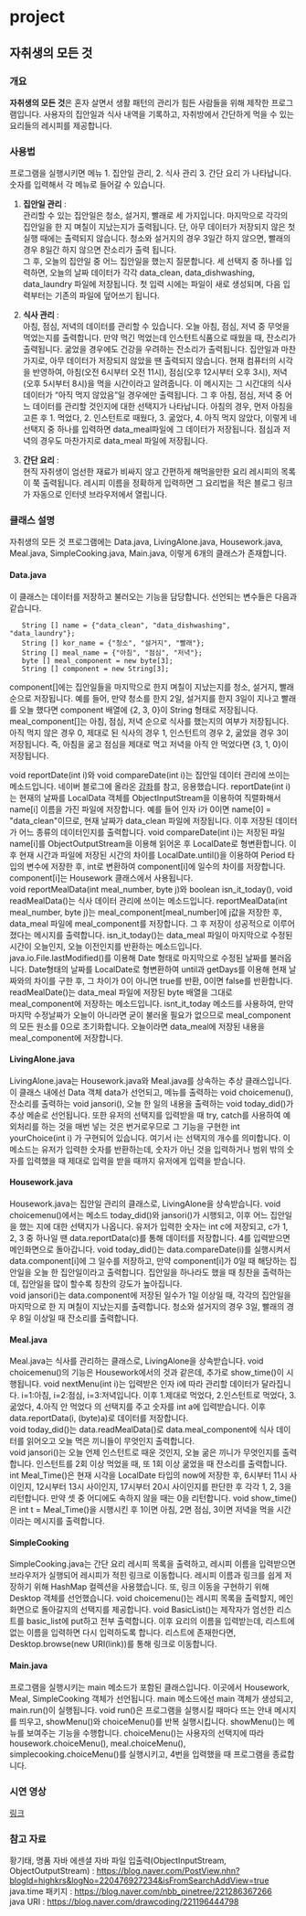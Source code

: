 # project
## 자취생의 모든 것
### 개요
  **자취생의 모든 것**은 혼자 살면서 생활 패턴의 관리가 힘든 사람들을 위해 제작한 프로그램입니다. 사용자의 집안일과 식사 내역을 기록하고, 자취방에서 간단하게 먹을 수 있는 요리들의 레시피를 제공합니다.
### 사용법
프로그램을 실행시키면 메뉴 1. 집안일 관리, 2. 식사 관리 3. 간단 요리 가 나타납니다. 숫자를 입력해서 각 메뉴로 들어갈 수 있습니다.  

1. **집안일 관리** :  
 관리할 수 있는 집안일은 청소, 설거지, 빨래로 세 가지입니다. 마지막으로 각각의 집안일을 한 지 며칠이 지났는지가 출력됩니다. 단, 아무 데이터가 저장되지 않은 첫 실행 때에는 출력되지 않습니다. 청소와 설거지의 경우 3일간 하지 않으면, 빨래의 경우 8일간 하지 않으면 잔소리가 출력 됩니다.  
 그 후, 오늘의 집안일 중 어느 집안일을 했는지 질문합니다. 세 선택지 중 하나를 입력하면, 오늘의 날짜 데이터가 각각 data_clean, data_dishwashing, data_laundry 파일에 저장됩니다. 첫 입력 시에는 파일이 새로 생성되며, 다음 입력부터는 기존의 파일에 덮어쓰기 됩니다.  

1. **식사 관리** :  
 아침, 점심, 저녁의 데이터를 관리할 수 있습니다. 오늘 아침, 점심, 저녁 중 무엇을 먹었는지를 출력합니다. 만약 먹긴 먹었는데 인스턴트식품으로 때웠을 때, 잔소리가 출력됩니다. 굶었을 경우에도 건강을 우려하는 잔소리가 출력됩니다. 집안일과 마찬가지로, 아무 데이터가 저장되지 않았을 땐 출력되지 않습니다.
 현재 컴퓨터의 시각을 반영하여, 아침(오전 6시부터 오전 11시), 점심(오후 12시부터 오후 3시), 저녁(오후 5시부터 8시)을 먹을 시간이라고 알려줍니다. 이 메시지는 그 시간대의 식사 데이터가 “아직 먹지 않았음”일 경우에만 출력됩니다. 그 후 아침, 점심, 저녁 중 어느 데이터를 관리할 것인지에 대한 선택지가 나타납니다. 아침의 경우, 먼저 아침을 고른 후 1. 먹었다, 2. 인스턴트로 때웠다, 3. 굶었다, 4. 아직 먹지 않았다, 이렇게 네 선택지 중 하나를 입력하면 data_meal파일에 그 데이터가 저장됩니다. 점심과 저녁의 경우도 마찬가지로 data_meal 파일에 저장됩니다.  
 
1. **간단 요리** :  
 현직 자취생이 엄선한 재료가 비싸지 않고 간편하게 해먹을만한 요리 레시피의 목록이 쭉 출력됩니다. 레시피 이름을 정확하게 입력하면 그 요리법을 적은 블로그 링크가 자동으로 인터넷 브라우저에서 열립니다.  

### 클래스 설명  
 자취생의 모든 것 프로그램에는 Data.java, LivingAlone.java, Housework.java, Meal.java, SimpleCooking.java, Main.java, 이렇게 6개의 클래스가 존재합니다.   
#### **Data.java**
 이 클래스는 데이터를 저장하고 불러오는 기능을 담당합니다. 선언되는 변수들은 다음과 같습니다.  
 
 ```
	String [] name = {"data_clean", "data_dishwashing", "data_laundry"};
	String [] kor_name = {"청소", "설거지", "빨래"};
	String [] meal_name = {"아침", "점심", "저녁"};
	byte [] meal_component = new byte[3];
	String [] component = new String[3];
 ```  
  component[]에는 집안일들을 마지막으로 한지 며칠이 지났는지를 청소, 설거지, 빨래 순으로 저장됩니다. 예를 들어, 만약 청소를 한지 2일, 설거지를 한지 3일이 지나고 빨래를 오늘 했다면 component 배열에 {2, 3, 0}이 String 형태로 저장됩니다. 
  meal_component[]는 아침, 점심, 저녁 순으로 식사를 했는지의 여부가 저장됩니다. 아직 먹지 않은 경우 0, 제대로 된 식사의 경우 1, 인스턴트의 경우 2, 굶었을 경우 3이 저장됩니다. 즉, 아침을 굶고 점심을 제대로 먹고 저녁을 아직 안 먹었다면 {3, 1, 0}이 저장됩니다.
  
 void reportDate(int i)와 void compareDate(int i)는 집안일 데이터 관리에 쓰이는 메소드입니다. 네이버 블로그에 올라온 [강좌](https://blog.naver.com/PostView.nhn?blogId=highkrs&logNo=220476927234&isFromSearchAddView=true)를 참고, 응용했습니다. reportDate(int i)는 현재의 날짜를 LocalData 객체를 ObjectInputStream을 이용하여 직렬화해서 name[i] 이름을 가진 파일에 저장합니다. 예를 들어 인자 i가 0이면 name[0] = "data_clean"이므로, 현재 날짜가 data_clean 파일에 저장됩니다. 이후 저장된 데이터가 어느 종류의 데이터인지를 출력합니다. void compareDate(int i)는 저장된 파일 name[i]를 ObjectOutputStream을 이용해 읽어온 후 LocalDate로 형변환합니다. 이후 현재 시간과 파일에 저장된 시간의 차이를 LocalDate.until()을 이용하여 Period 타입의 변수에 저장한 후, int로 변환하여 component[i]에 일수의 차이를 저장합니다. component[i]는 Housework 클래스에서 사용됩니다.  
 void reportMealData(int meal_number, byte j)와 boolean isn_it_today(), void readMealData()는 식사 데이터 관리에 쓰이는 메소드입니다. reportMealData(int meal_number, byte j)는 meal_component[meal_number]에 j값을 저장한 후, data_meal 파일에 meal_component를 저장합니다. 그 후 저장이 성공적으로 이루어졌다는 메시지를 출력합니다. isn_it_today()는 data_meal 파일이 마지막으로 수정된 시간이 오늘인지, 오늘 이전인지를 반환하는 메소드입니다. java.io.File.lastModified()를 이용해 Date 형태로 마지막으로 수정된 날짜를 불러옵니다. Date형태의 날짜를 LocalDate로 형변환하여 until과 getDays를 이용해 현재 날짜와의 차이를 구한 후, 그 차이가 0이 아니면 true를 반환, 0이면 false를 반환합니다. readMealDate()는 data_meal 파일에 저장된 byte 배열을 그대로 meal_component에 저장하는 메소드입니다. isnt_it_today 메소드를 사용하여, 만약 마지막 수정날짜가 오늘이 아니라면 굳이 불러올 필요가 없으므로 meal_component의 모든 원소를 0으로 초기화합니다. 오늘이라면 data_meal에 저장된 내용을 meal_component에 저장합니다.  
 
#### **LivingAlone.java**
 LivingAlone.java는 Housework.java와 Meal.java를 상속하는 추상 클래스입니다. 이 클래스 내에선 Data 객체 data가 선언되고, 메뉴를 출력하는 void choicemenu(), 잔소리를 출력하는 void jansori(), 오늘 한 일의 내용을 출력하는 void today_did()가 추상 메솓로 선언됩니다. 또한 유저의 선택지를 입력받을 때 try, catch를 사용하여 예외처리를 하는 것을 매번 넣는 것은 번거로우므로 그 기능을 구현한 int yourChoice(int i) 가 구현되어 있습니다. 여기서 i는 선택지의 개수를 의미합니다. 이 메소드는 유저가 입력한 숫자를 반환하는데, 숫자가 아닌 것을 입력하거나 범위 밖의 숫자를 입력했을 때 제대로 입력을 받을 때까지 유저에게 입력을 받습니다.  
 
#### **Housework.java**
 Housework.java는 집안일 관리의 클래스로, LivingAlone을 상속받습니다. void choicemenu()에서는 메소드 today_did()와 jansori()가 시행되고, 이후 어느 집안일을 했는 지에 대한 선택지가 나옵니다. 유저가 입력한 숫자는 int c에 저장되고, c가 1, 2, 3 중 하나일 땐 data.reportData(c)를 통해 데이터를 저장합니다. 4를 입력받으면 메인화면으로 돌아갑니다. 
 void today_did()는 data.compareDate(i)를 실행시켜서 data.component[i]에 그 일수를 저장하고, 만약 component[i]가 0일 때 해당하는 집안일을 오늘 한 집안일이라고 출력합니다. 집안일을 하나라도 했을 때 칭찬을 출력하는데, 집안일을 많이 할수록 칭찬의 강도가 높아집니다.  
 void jansori()는 data.component에 저장된 일수가 1일 이상일 때, 각각의 집안일을 마지막으로 한 지 며칠이 지났는지를 출력합니다. 청소와 설거지의 경우 3일, 빨래의 경우 8일 이상일 때 잔소리를 출력합니다.  
 
 #### **Meal.java**
  Meal.java는 식사를 관리하는 클래스로, LivingAlone을 상속받습니다. void choicemenu()의 기능은 Housework에서의 것과 같은데, 추가로 show_time()이 시행됩니다.
  void nextMenu(int i)는 입력받은 인자 i에 따라 관리할 데이터가 달라집니다. i=1:아침, i=2:점심, i=3:저녁입니다. 이후 1.제대로 먹었다, 2.인스턴트로 먹었다, 3.굶었다, 4.아직 안 먹었다 의 선택지를 주고 숫자를 int a에 입력받습니다. 이후 data.reportData(i, (byte)a)로 데이터를 저장합니다.  
  void today_did()는 data.readMealData()로 data.meal_component에 식사 데이터를 읽어오고 오늘 먹은 끼니들이 무엇인지 출력합니다.  
  void jansori()는 오늘 언제 인스턴트로 때운 것인지, 오늘 굶은 끼니가 무엇인지를 출력합니다. 인스턴트를 2회 이상 먹었을 때, 또 1회 이상 굶었을 때 잔소리를 출력합니다.
  int Meal_Time()은 현재 시각을 LocalDate 타입의 now에 저장한 후, 6시부터 11시 사이인지, 12시부터 13시 사이인지, 17시부터 20시 사이인지를 판단한 후 각각 1, 2, 3을 리턴합니다. 만약 셋 중 어디에도 속하지 않을 때는 0을 리턴합니다.
  void show_time()은 int t = Meal_Time()을 시행시킨 후 1이면 아침, 2면 점심, 3이면 저녁을 먹을 시간이라는 메시지를 출력합니다.
  
#### **SimpleCooking**
 SimpleCooking.java는 간단 요리 레시피 목록을 출력하고, 레시피 이름을 입력받으면 브라우저가 실행되어 레시피가 적힌 링크로 이동합니다. 레시피 이름과 링크를 쉽게 저장하기 위해 HashMap 컬렉션을 사용했습니다. 또, 링크 이동을 구현하기 위해 Desktop 객체를 선언했습니다.
 void choicemenu()는 레시피 목록을 출력할지, 메인 화면으로 돌아갈지의 선택지를 제공합니다.
 void BasicList()는 제작자가 엄선한 리스트를 basic_list에 put하고 전부 출력합니다. 이후 요리의 이름을 입력받는데, 리스트에 없는 이름을 입력하면 다시 입력하도록 합니다. 리스트에 존재한다면, Desktop.browse(new URI(link))를 통해 링크로 이동합니다.
 
#### **Main.java**
 프로그램을 실행시키는 main 메소드가 포함된 클래스입니다. 이곳에서 Housework, Meal, SimpleCooking 객체가 선언됩니다. main 메소드에선 main 객체가 생성되고, main.run()이 실행됩니다. void run()은 프로그램을 실행시킬 때마다 뜨는 안내 메시지를 띄우고, showMenu()와 choiceMenu()를 반복 실행시킵니다. showMenu()는 메뉴를 보여주는 기능을 수행합니다. choiceMenu()는 사용자의 선택지에 따라 housework.choiceMenu(), meal.choiceMenu(), simplecooking.choiceMenu()를 실행시키고, 4번을 입력했을 때 프로그램을 종료합니다. 
 
### 시연 영상
 [링크](https://drive.google.com/drive/u/1/folders/1g_L-A_JwSi0C3BAAPr758ta10LqFkr12)
 
### 참고 자료
 황기태, 명품 자바 에센셜
 자바 파일 입출력(ObjectInputStream, ObjectOutputStream) :
https://blog.naver.com/PostView.nhn?blogId=highkrs&logNo=220476927234&isFromSearchAddView=true  
 java.time 패키지 : https://blog.naver.com/nbb_pinetree/221286367266  
 java URI : https://blog.naver.com/drawcoding/221196444798  
